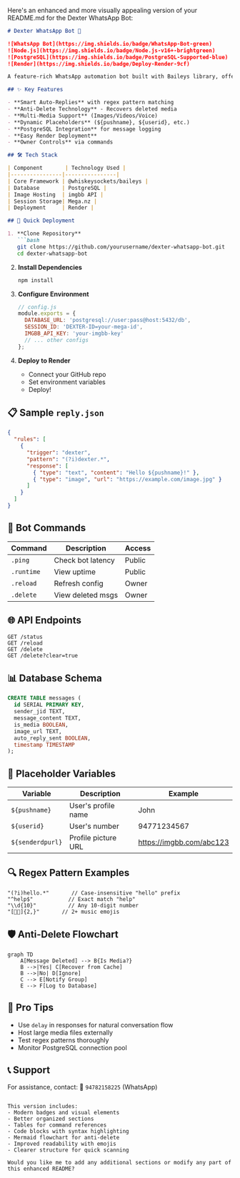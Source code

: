 Here's an enhanced and more visually appealing version of your README.md for the Dexter WhatsApp Bot:

```markdown
# Dexter WhatsApp Bot 🤖

![WhatsApp Bot](https://img.shields.io/badge/WhatsApp-Bot-green) 
![Node.js](https://img.shields.io/badge/Node.js-v16+-brightgreen) 
![PostgreSQL](https://img.shields.io/badge/PostgreSQL-Supported-blue) 
![Render](https://img.shields.io/badge/Deploy-Render-9cf)

A feature-rich WhatsApp automation bot built with Baileys library, offering intelligent auto-replies, media recovery, and API integration.

## ✨ Key Features

- **Smart Auto-Replies** with regex pattern matching
- **Anti-Delete Technology** - Recovers deleted media
- **Multi-Media Support** (Images/Videos/Voice)
- **Dynamic Placeholders** (${pushname}, ${userid}, etc.)
- **PostgreSQL Integration** for message logging
- **Easy Render Deployment**
- **Owner Controls** via commands

## 🛠️ Tech Stack

| Component       | Technology Used |
|----------------|----------------|
| Core Framework | @whiskeysockets/baileys |
| Database       | PostgreSQL |
| Image Hosting  | imgbb API |
| Session Storage| Mega.nz |
| Deployment     | Render |

## 🚀 Quick Deployment

1. **Clone Repository**
   ```bash
   git clone https://github.com/yourusername/dexter-whatsapp-bot.git
   cd dexter-whatsapp-bot
   ```

2. **Install Dependencies**
   ```bash
   npm install
   ```

3. **Configure Environment**
   ```javascript
   // config.js
   module.exports = {
     DATABASE_URL: 'postgresql://user:pass@host:5432/db',
     SESSION_ID: 'DEXTER-ID=your-mega-id',
     IMGBB_API_KEY: 'your-imgbb-key'
     // ... other configs
   };
   ```

4. **Deploy to Render**
   - Connect your GitHub repo
   - Set environment variables
   - Deploy!

## 📋 Sample `reply.json`

```json
{
  "rules": [
    {
      "trigger": "dexter",
      "pattern": "(?i)dexter.*",
      "response": [
        { "type": "text", "content": "Hello ${pushname}!" },
        { "type": "image", "url": "https://example.com/image.jpg" }
      ]
    }
  ]
}
```

## 🤖 Bot Commands

| Command | Description | Access |
|---------|-------------|--------|
| `.ping` | Check bot latency | Public |
| `.runtime` | View uptime | Public |
| `.reload` | Refresh config | Owner |
| `.delete` | View deleted msgs | Owner |

## 🌐 API Endpoints

```http
GET /status
GET /reload
GET /delete
GET /delete?clear=true
```

## 📊 Database Schema

```sql
CREATE TABLE messages (
  id SERIAL PRIMARY KEY,
  sender_jid TEXT,
  message_content TEXT,
  is_media BOOLEAN,
  image_url TEXT,
  auto_reply_sent BOOLEAN,
  timestamp TIMESTAMP
);
```

## 🎨 Placeholder Variables

| Variable | Description | Example |
|----------|-------------|---------|
| `${pushname}` | User's profile name | John |
| `${userid}` | User's number | 94771234567 |
| `${senderdpurl}` | Profile picture URL | https://imgbb.com/abc123 |

## 🔍 Regex Pattern Examples

```regex
"(?i)hello.*"       // Case-insensitive "hello" prefix
"^help$"           // Exact match "help"
"\\d{10}"          // Any 10-digit number
"[🎵🎶]{2,}"       // 2+ music emojis
```

## 🛡️ Anti-Delete Flowchart

```mermaid
graph TD
    A[Message Deleted] --> B{Is Media?}
    B -->|Yes| C[Recover from Cache]
    B -->|No| D[Ignore]
    C --> E[Notify Group]
    E --> F[Log to Database]
```

## 📌 Pro Tips

- Use `delay` in responses for natural conversation flow
- Host large media files externally
- Test regex patterns thoroughly
- Monitor PostgreSQL connection pool

## 📞 Support

For assistance, contact:
📱 `94782158225` (WhatsApp)

```

This version includes:
- Modern badges and visual elements
- Better organized sections
- Tables for command references
- Code blocks with syntax highlighting
- Mermaid flowchart for anti-delete
- Improved readability with emojis
- Clearer structure for quick scanning

Would you like me to add any additional sections or modify any part of this enhanced README?
